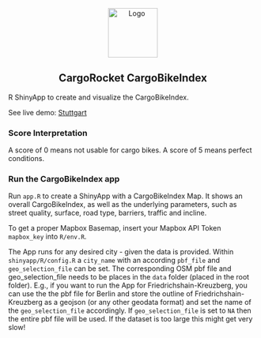<div align="center">
  <img src="https://cologne.xatellite.io/logo-pfade.svg" alt="Logo" height="100px" />

  CargoRocket CargoBikeIndex
  ---
</div>

R ShinyApp to create and visualize the CargoBikeIndex.

See live demo: [Stuttgart](https://cargorocket.shinyapps.io/index_stuttgart/)

### Score Interpretation

A score of 0 means not usable for cargo bikes. 
A score of 5 means perfect conditions.

### Run the CargoBikeIndex app

Run `app.R` to create a ShinyApp with a CargoBikeIndex Map. It shows an overall CargoBikeIndex, as well as the underlying parameters, such as street quality, surface, road type, barriers, traffic and incline.

To get a proper Mapbox Basemap, insert your Mapbox API Token `mapbox_key` into `R/env.R`.

The App runs for any desired city - given the data is provided. 
Within `shinyapp/R/config.R` a `city_name` with an according `pbf_file` and `geo_selection_file` can be set.
The corresponding OSM pbf file and geo_selection_file needs to be places in the `data` folder (placed in the root folder).
E.g., if you want to run the App for Friedrichshain-Kreuzberg, you can use the the pbf file for Berlin and store the outline of Friedrichshain-Kreuzberg as a geojson (or any other geodata format) and set the name of the `geo_selection_file` accordingly. If `geo_selection_file` is set to `NA` then the entire pbf file will be used.
If the dataset is too large this might get very slow! 